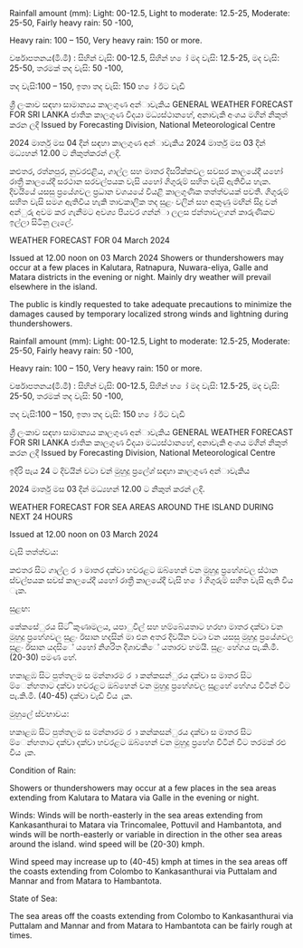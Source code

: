 Rainfall amount (mm): Light: 00-12.5, Light to moderate: 12.5-25, Moderate: 25-50, Fairly heavy rain: 50 -100,

Heavy rain: 100 – 150, Very heavy rain: 150 or more.

වර්ෂාපතනය(මි.මී) : සිහින් වැසි: 00-12.5, සිහින් හ ෝ මද වැසි: 12.5-25, මද වැසි: 25-50, තරමක් තද වැසි: 50 -100,

තද වැසි:100 – 150, ඉතා තද වැසි: 150 හ ෝ ඊට වැඩි

ශ්‍රී ලංකාව සඳහා සාමාන්‍යය කාලගුණ අන්‍ාවැකිය GENERAL WEATHER FORECAST FOR SRI LANKA ජාතික කාලගුණ විදයා මධ්‍යස්ථානහේ, අනාවැකි අංශය මගින් නිකුත් කරන ලදි Issued by Forecasting Division, National Meteorological Centre

2024 මාර්තු මස 04 දින්‍ සඳහා කාලගුණ අන්‍ාවැකිය 2024 මාර්තු මස 03 දින්‍ මධ්‍යහන්‍ 12.00 ට නිකුත්කරන්‍ ලදි.

කළුතර, රත්නපුර, නුවරඑළිය, ගාල්ල සහ මාතර දිසරික්කවල සවසර කාලයේදී යහෝ රාත්‍රී කාලයේදී සරථාන සරවල්පයක වැසි යහෝ ගිගුරුම් සහිත වැසි ඇතිවිය හැක. දිවයියේ යසසු ප්‍රයේශවල ප්‍රධාන වශයයේ වියළි කාලගුණික තත්ත්වයක් පවතී. ගිගුරුම් සහිත වැසි සමග ඇතිවිය හැකි තාවකාලික තද සුළං වලින් සහ අකුණු මඟින් සිදු වන්‍ අන්‍ුරු අවම කර ගැනීමට අවශ්‍ය පියවර ගන්න්‍ා ලලස ජන්‍තාවලගන් කාරුණිකව ඉල්ලා සිටිනු ලැලේ.

WEATHER FORECAST FOR 04 March 2024

Issued at 12.00 noon on 03 March 2024 Showers or thundershowers may occur at a few places in Kalutara, Ratnapura, Nuwara-eliya, Galle and Matara districts in the evening or night. Mainly dry weather will prevail elsewhere in the island.

The public is kindly requested to take adequate precautions to minimize the damages caused by temporary localized strong winds and lightning during thundershowers.

Rainfall amount (mm): Light: 00-12.5, Light to moderate: 12.5-25, Moderate: 25-50, Fairly heavy rain: 50 -100,

Heavy rain: 100 – 150, Very heavy rain: 150 or more.

වර්ෂාපතනය(මි.මී) : සිහින් වැසි: 00-12.5, සිහින් හ ෝ මද වැසි: 12.5-25, මද වැසි: 25-50, තරමක් තද වැසි: 50 -100,

තද වැසි:100 – 150, ඉතා තද වැසි: 150 හ ෝ ඊට වැඩි

ශ්‍රී ලංකාව සඳහා සාමාන්‍යය කාලගුණ අන්‍ාවැකිය GENERAL WEATHER FORECAST FOR SRI LANKA ජාතික කාලගුණ විදයා මධ්‍යස්ථානහේ, අනාවැකි අංශය මගින් නිකුත් කරන ලදි Issued by Forecasting Division, National Meteorological Centre

ඉදිරි පැය 24 ට දිවයින්‍ වටා වන්‍ මුහුදු ප්‍රලේශ්‍ සඳහා කාලගුණ අන්‍ාවැකිය

2024 මාර්තු මස 03 දින්‍ මධ්‍යහන්‍ 12.00 ට නිකුත් කරන්‍ ලදි.

WEATHER FORECAST FOR SEA AREAS AROUND THE ISLAND DURING NEXT 24 HOURS

Issued at 12.00 noon on 03 March 2024

වැසි තත්ත්වය:

කළුතර සිට ගාල්ල ර ා මාතර දක්වා හවරළට ඔබ්හෙන් වන මුහුදු ප්‍රහේශවල ස්ථාන ස්වල්පයක සවස් කාලයේදී යහෝ රාත්‍රී කාලයේදී වැසි හ ෝ ගිගුරුම් සහිත වැසි ඇති විය ැක.

සුළඟ:

කේකසේුරය සිට ිකුණාමලය, යපාුවිල් සහ හම්බේයතාට හරහා මාතර දක්වා වන මුහුදු ප්‍රහේශවල සුළං ඊසාන හදසින් මා එන අතර දිවයින වටා වන යසසු මුහුදු ප්‍රයේශවල සුළං ඊසාන යදසිේ යහෝ නිශරිත දිශාවකිේ යතාරව හමයි. සුළං හේගය පැ.කි.මී. (20-30) පමණ හේ.

හකාළඹ සිට පුත්තලම ස මන්නාරම ර ා කන්කසන්ුරය දක්වා ස මාතර සිට ම්ෙන්හතාට දක්වා හවරළට ඔබ්හෙන් වන මුහුදු ප්‍රහේශවල සුළහේ හේගය විටින් විට පැ.කි.මී. (40-45) දක්වා වැඩි විය ැක.

මුහුලේ ස්වභාවය:

හකාළඹ සිට පුත්තලම ස මන්නාරම ර ා කන්කසන්ුරය දක්වා ස මාතර සිට ම්ෙන්හතාට දක්වා දක්වා හවරළට ඔබ්හෙන් වන මුහුදු ප්‍රහේශ විටින් විට තරමක් රළු විය ැක.

Condition of Rain:

Showers or thundershowers may occur at a few places in the sea areas extending from Kalutara to Matara via Galle in the evening or night.

Winds: Winds will be north-easterly in the sea areas extending from Kankasanthurai to Matara via Trincomalee, Pottuvil and Hambantota, and winds will be north-easterly or variable in direction in the other sea areas around the island. wind speed will be (20-30) kmph.

Wind speed may increase up to (40-45) kmph at times in the sea areas off the coasts extending from Colombo to Kankasanthurai via Puttalam and Mannar and from Matara to Hambantota.

State of Sea:

The sea areas off the coasts extending from Colombo to Kankasanthurai via Puttalam and Mannar and from Matara to Hambantota can be fairly rough at times.
